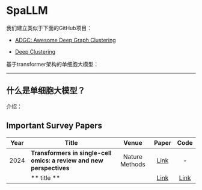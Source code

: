 # SpaLLM


我们建立类似于下面的GitHub项目：

- [ADGC: Awesome Deep Graph Clustering](https://github.com/yueliu1999/Awesome-Deep-Graph-Clustering)


- [Deep Clustering](https://github.com/zhoushengisnoob/DeepClustering)

基于transformer架构的单细胞大模型：


--------------
## 什么是单细胞大模型？

介绍：



## Important Survey Papers

| Year | Title                                                        |    Venue    |                            Paper                             | Code |
| ---- | ------------------------------------------------------------ | :---------: | :----------------------------------------------------------: | :--: |
| 2024 | **Transformers in single-cell omics: a review and new perspectives** |    Nature Methods   | [Link](https://doi.org/10.1038/s41592-024-02353-) |  - |
|  | ** title ** |        | [Link](https://arxiv.org/abs/2211.12875) |  [Link](https://github.com/yueliu1999/Awesome-Deep-Graph-Clustering) |

